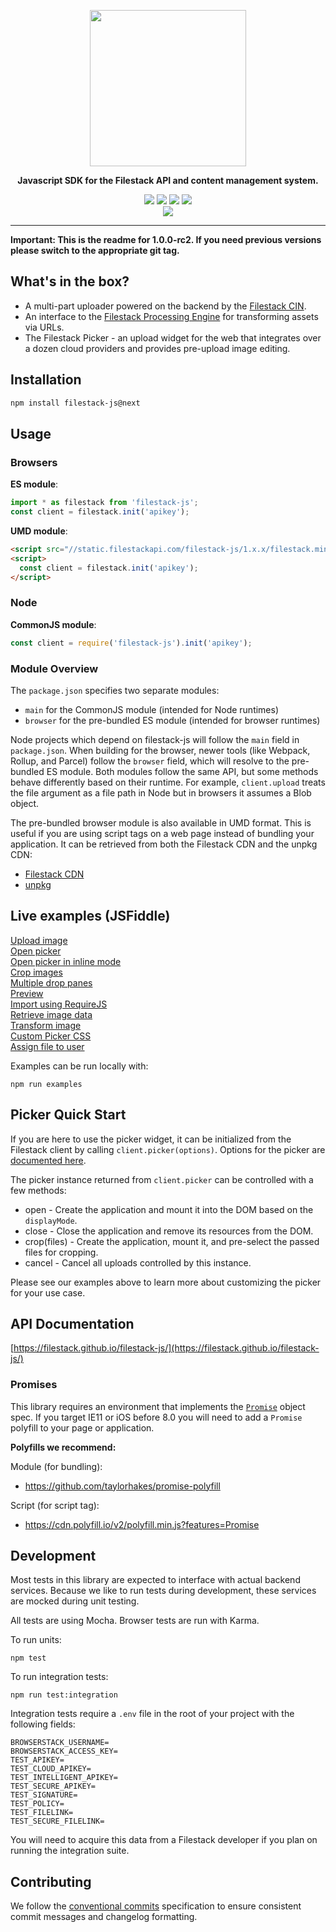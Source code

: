 <p align="center">
  <a href="https://www.filestack.com"><img src="http://static.filestackapi.com/filestack-js.svg?refresh" align="center" width="250" /></a>  
</p>
<p align="center">
  <strong>Javascript SDK for the Filestack API and content management system.</strong>
</p>
<p align="center">
  <a href="https://npmjs.com/package/filestack-js"><img src="https://img.shields.io/npm/v/filestack-js/next.svg" /></a>
  <a href="https://static.filestackapi.com/filestack-js/1.x.x/filestack.min.js"><img src="http://img.badgesize.io/http://static.filestackapi.com/filestack-js/1.x.x/filestack.min.js?compression=gzip&color=green" /></a>
  <a href="https://static.filestackapi.com/filestack-js/1.x.x/filestack.min.js"><img src="http://img.badgesize.io/http://static.filestackapi.com/filestack-js/1.x.x/filestack.min.js?color=green" /></a>
  <img src="https://img.shields.io/badge/module%20formats-umd%2C%20esm%2C%20cjs-green.svg" />
  <br/>
  <img src="https://badges.herokuapp.com/browsers?labels=none&googlechrome=latest&firefox=latest&microsoftedge=latest&iexplore=11&safari=latest&iphone=latest" />
</p>
<hr/>

**Important: This is the readme for 1.0.0-rc2. If you need previous versions please switch to the appropriate git tag.**

## What's in the box?

* A multi-part uploader powered on the backend by the [Filestack CIN](https://www.filestack.com/products/content-ingestion-network).
* An interface to the [Filestack Processing Engine](https://www.filestack.com/docs/image-transformations) for transforming assets via URLs.
* The Filestack Picker - an upload widget for the web that integrates over a dozen cloud providers and provides pre-upload image editing. 

## Installation

```sh
npm install filestack-js@next
```
## Usage

### Browsers

**ES module**:
```js
import * as filestack from 'filestack-js';
const client = filestack.init('apikey');
```

**UMD module**:
```HTML
<script src="//static.filestackapi.com/filestack-js/1.x.x/filestack.min.js"></script>
<script>
  const client = filestack.init('apikey');
</script>
```

### Node

**CommonJS module**:
```js
const client = require('filestack-js').init('apikey');
```

### Module Overview 

The `package.json` specifies two separate modules: 

* `main` for the CommonJS module (intended for Node runtimes)
* `browser` for the pre-bundled ES module (intended for browser runtimes)

Node projects which depend on filestack-js will follow the `main` field in `package.json`. When building for the browser, newer tools (like Webpack, Rollup, and Parcel) follow the `browser` field, which will resolve to the pre-bundled ES module. Both modules follow the same API, but some methods behave differently based on their runtime. For example, `client.upload` treats the file argument as a file path in Node but in browsers it assumes a Blob object.

The pre-bundled browser module is also available in UMD format. This is useful if you are using script tags on a web page instead of bundling your application. It can be retrieved from both the Filestack CDN and the unpkg CDN:

* [Filestack CDN](https://static.filestackapi.com/filestack-js/1.x.x/filestack.min.js)
* [unpkg](https://unpkg.com/filestack-js@next)

## Live examples (JSFiddle)

[Upload image](http://jsfiddle.net/gh/get/library/pure/filestack/filestack-js/tree/master/examples/upload)  
[Open picker](http://jsfiddle.net/gh/get/library/pure/filestack/filestack-js/tree/master/examples/picker)  
[Open picker in inline mode](http://jsfiddle.net/gh/get/library/pure/filestack/filestack-js/tree/master/examples/picker-inline)  
[Crop images](http://jsfiddle.net/gh/get/library/pure/filestack/filestack-js/tree/master/examples/crop)  
[Multiple drop panes](http://jsfiddle.net/gh/get/library/pure/filestack/filestack-js/tree/master/examples/multiple-drop-panes)  
[Preview](http://jsfiddle.net/gh/get/library/pure/filestack/filestack-js/tree/master/examples/preview)  
[Import using RequireJS](http://jsfiddle.net/gh/get/library/pure/filestack/filestack-js/tree/master/examples/requirejs)  
[Retrieve image data](http://jsfiddle.net/gh/get/library/pure/filestack/filestack-js/tree/master/examples/retrieve)  
[Transform image](http://jsfiddle.net/gh/get/library/pure/filestack/filestack-js/tree/master/examples/transform)  
[Custom Picker CSS](http://jsfiddle.net/gh/get/library/pure/filestack/filestack-js/tree/master/examples/customization)  
[Assign file to user](http://jsfiddle.net/gh/get/library/pure/filestack/filestack-js/tree/master/examples/assign-file-to-user)  

Examples can be run locally with: 
```
npm run examples
```

## Picker Quick Start

If you are here to use the picker widget, it can be initialized from the Filestack client by calling `client.picker(options)`. Options for the picker are [documented here](https://filestack.github.io/filestack-js/interfaces/pickeroptions.html).

The picker instance returned from `client.picker` can be controlled with a few methods:

* open - Create the application and mount it into the DOM based on the `displayMode`.
* close - Close the application and remove its resources from the DOM.
* crop(files) - Create the application, mount it, and pre-select the passed files for cropping.
* cancel - Cancel all uploads controlled by this instance.

Please see our examples above to learn more about customizing the picker for your use case.

## API Documentation

[https://filestack.github.io/filestack-js/](https://filestack.github.io/filestack-js/)

### Promises

This library requires an environment that implements the [`Promise`](https://developer.mozilla.org/en-US/docs/Web/JavaScript/Reference/Global_Objects/Promise) object spec. 
If you target IE11 or iOS before 8.0 you will need to add a `Promise` polyfill to your page or application.

**Polyfills we recommend:**

Module (for bundling):
* https://github.com/taylorhakes/promise-polyfill

Script (for script tag):
* https://cdn.polyfill.io/v2/polyfill.min.js?features=Promise

## Development

Most tests in this library are expected to interface with actual backend services. Because we like to run tests during development, these services are mocked 
during unit testing.

All tests are using Mocha. Browser tests are run with Karma.

To run units:

```
npm test
```

To run integration tests:

```
npm run test:integration
```

Integration tests require a `.env` file in the root of your project with the following fields:

```
BROWSERSTACK_USERNAME=
BROWSERSTACK_ACCESS_KEY=
TEST_APIKEY=
TEST_CLOUD_APIKEY=
TEST_INTELLIGENT_APIKEY=
TEST_SECURE_APIKEY=
TEST_SIGNATURE=
TEST_POLICY=
TEST_FILELINK=
TEST_SECURE_FILELINK=
```

You will need to acquire this data from a Filestack developer if you plan on running the integration suite.

## Contributing

We follow the [conventional commits](https://conventionalcommits.org/) specification to ensure consistent commit messages and changelog formatting.
